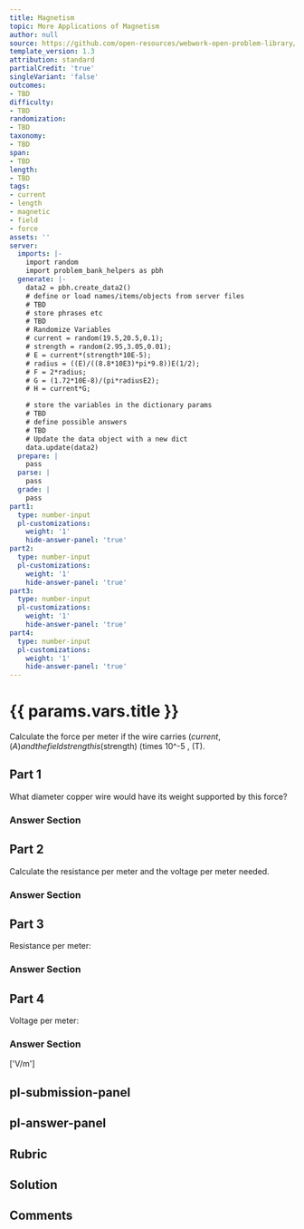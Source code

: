 ```yaml
---
title: Magnetism
topic: More Applications of Magnetism
author: null
source: https://github.com/open-resources/webwork-open-problem-library/tree/master/Contrib/BrockPhysics/College_Physics_Urone/22.Magnetism/22-11.More_Applications_of_Magnetism/NU_U17_22_11_026.pg
template_version: 1.3
attribution: standard
partialCredit: 'true'
singleVariant: 'false'
outcomes:
- TBD
difficulty:
- TBD
randomization:
- TBD
taxonomy:
- TBD
span:
- TBD
length:
- TBD
tags:
- current
- length
- magnetic
- field
- force
assets: ''
server:
  imports: |-
    import random
    import problem_bank_helpers as pbh
  generate: |-
    data2 = pbh.create_data2()
    # define or load names/items/objects from server files
    # TBD
    # store phrases etc
    # TBD
    # Randomize Variables
    # current = random(19.5,20.5,0.1);
    # strength = random(2.95,3.05,0.01);
    # E = current*(strength*10E-5);
    # radius = ((E)/((8.8*10E3)*pi*9.8))E(1/2);
    # F = 2*radius;
    # G = (1.72*10E-8)/(pi*radiusE2);
    # H = current*G;

    # store the variables in the dictionary params
    # TBD
    # define possible answers
    # TBD
    # Update the data object with a new dict
    data.update(data2)
  prepare: |
    pass
  parse: |
    pass
  grade: |
    pass
part1:
  type: number-input
  pl-customizations:
    weight: '1'
    hide-answer-panel: 'true'
part2:
  type: number-input
  pl-customizations:
    weight: '1'
    hide-answer-panel: 'true'
part3:
  type: number-input
  pl-customizations:
    weight: '1'
    hide-answer-panel: 'true'
part4:
  type: number-input
  pl-customizations:
    weight: '1'
    hide-answer-panel: 'true'
---
```


# {{ params.vars.title }} 


Calculate the force per meter if the wire carries ($current , (A) and the field strength is ($strength) (times 10^-5 , (T).

## Part 1 
What diameter copper wire would have its weight supported by this force? 


 ### Answer Section

## Part 2 
Calculate the resistance per meter and the voltage per meter needed. 


 ### Answer Section

## Part 3 
Resistance per meter: 


 ### Answer Section

## Part 4 
Voltage per meter: 


 ### Answer Section
['V/m']

## pl-submission-panel 


## pl-answer-panel 


## Rubric 


## Solution 


## Comments 


